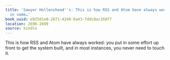 ```yaml
---
title: 'Sawyer Hollenshead''s: This is how RSS and Atom have always worked: you put
  in some…'
book_uuid: e92501e0-2871-4240-8a43-7ddc8ac168f7
location: 2698-2699
source: kindle
---
```


This is how RSS and Atom have always worked: you put in some effort up front to get the system built, and in most instances, you never need to touch it.